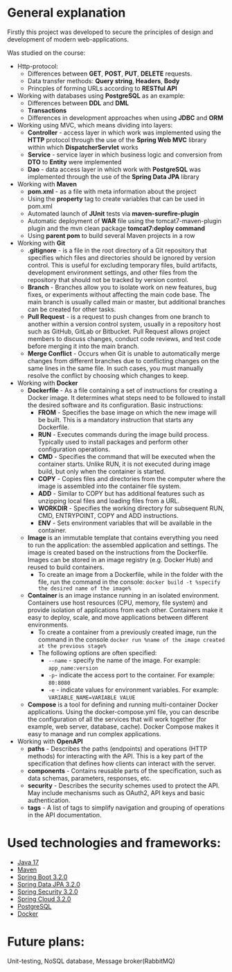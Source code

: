 # General explanation

Firstly this project was developed to secure the principles of design and development of modern web-applications.

Was studied on the course:

- Http-protocol:
    - Differences between **GET**, **POST**, **PUT**, **DELETE** requests.
    - Data transfer methods: **Query string**, **Headers**, **Body**
    - Princples of forming URLs according to **RESTful API**
- Working with databases using **PostgreSQL** as an example:
    - Differences between **DDL** and **DML**
    - **Transactions**
    - Differences in development approaches when using **JDBC** and **ORM**
- Working using MVC, which means dividing into layers:
    - **Controller** - access layer in which work was implemented using the **HTTP** protocol through the use of the **Spring Web MVC** library within which **DispatcherServlet** works
    - **Service** - service layer in which business logic and conversion from **DTO** to **Entity** were implemented
    - **Dao** - data access layer in which work with **PostgreSQL** was implemented through the use of the **Spring Data JPA** library
- Working with **Maven**
     - **pom.xml** - as a file with meta information about the project
     - Using the **property** tag to create variables that can be used in pom.xml
     - Automated launch of **JUnit** tests via **maven-surefire-plugin**
     - Automatic deployment of **WAR** file using the tomcat7-maven-plugin plugin and the mvn clean package **tomcat7:deploy command**
     - Using **parent pom** to build several Maven projects in a row
- Working with **Git**
    - **.gitignore** - is a file in the root directory of a Git repository that specifies which files and directories should be ignored by version control. This is useful for excluding temporary files, build artifacts, development environment settings, and other files from the repository that should not be tracked by version control.
    - **Branch** - Branches allow you to isolate work on new features, bug fixes, or experiments without affecting the main code base. The main branch is usually called main or master, but additional branches can be created for other tasks.
    - **Pull Request** - is a request to push changes from one branch to another within a version control system, usually in a repository host such as GitHub, GitLab or Bitbucket. Pull Request allows project members to discuss changes, conduct code reviews, and test code before merging it into the main branch.
    - **Merge Conflict** - Occurs when Git is unable to automatically merge changes from different branches due to conflicting changes on the same lines in the same file. In such cases, you must manually resolve the conflict by choosing which changes to keep.
- Working with **Docker**
    - **Dockerfile** - As a file containing a set of instructions for creating a Docker image. It determines what steps need to be followed to install the desired software and its configuration. Basic instructions:
        - **FROM** - Specifies the base image on which the new image will be built. This is a mandatory instruction that starts any Dockerfile.
        - **RUN** - Executes commands during the image build process. Typically used to install packages and perform other configuration operations.
        - **CMD** - Specifies the command that will be executed when the container starts. Unlike RUN, it is not executed during image build, but only when the container is started.
        - **COPY** - Copies files and directories from the computer where the image is assembled into the container file system.
        - **ADD** - Similar to COPY but has additional features such as unzipping local files and loading files from a URL.
        - **WORKDIR** - Specifies the working directory for subsequent RUN, CMD, ENTRYPOINT, COPY and ADD instructions.
        - **ENV** - Sets environment variables that will be available in the container.
    - **Image** is an immutable template that contains everything you need to run the application: the assembled application and settings. The image is created based on the instructions from the Dockerfile. Images can be stored in an image registry (e.g. Docker Hub) and reused to build containers.
        - To create an image from a Dockerfile, while in the folder with the file, run the command in the console:
        `docker build -t %specify the desired name of the image%`
    - **Container** is an image instance running in an isolated environment. Containers use host resources (CPU, memory, file system) and provide isolation of applications from each other. Containers make it easy to deploy, scale, and move applications between different environments.
        - To create a container from a previously created image, run the command in the console
        `docker run %name of the image created at the previous stage%`
        - The following options are often specified:
            - `--name` - specify the name of the image. For example: `app_name:version`
            - `-p`- indicate the access port to the container. For example: `80:8080`
            - `-e` - indicate values for environment variables. For example: `VARIABLE_NAME=VARIABLE VALUE`
    - **Compose** is a tool for defining and running multi-container Docker applications. Using the docker-compose.yml file, you can describe the configuration of all the services that will work together (for example, web server, database, cache). Docker Compose makes it easy to manage and run complex applications.
- Working with **OpenAPI**
    - **paths** - Describes the paths (endpoints) and operations (HTTP methods) for interacting with the API. This is a key part of the specification that defines how clients can interact with the server.
    - **components** - Contains reusable parts of the specification, such as data schemas, parameters, responses, etc.
    - **security** - Describes the security schemes used to protect the API. May include mechanisms such as OAuth2, API keys and basic authentication.
    - **tags** - A list of tags to simplify navigation and grouping of operations in the API documentation.

# Used technologies and frameworks:
- [Java 17](https://docs.oracle.com/en/java/javase/17/docs/api/)
- [Maven](https://maven.apache.org/)
- [Spring Boot 3.2.0](https://spring.io/projects/spring-boot)
- [Spring Data JPA 3.2.0](https://spring.io/projects/spring-data-jpa)
- [Spring Security 3.2.0](https://spring.io/projects/spring-security)
- [Spring Cloud 3.2.0](https://spring.io/projects/spring-cloud)
- [PostgreSQL](https://www.postgresql.org/)
- [Docker](https://www.docker.com/)

# Future plans:
Unit-testing, NoSQL database, Message broker(RabbitMQ)
